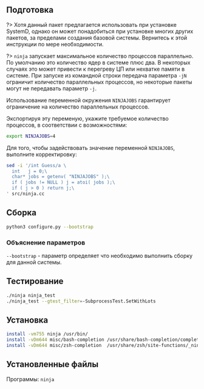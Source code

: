 <package-info :package="package" instsize showsbu2></package-info>

<script>
		new Vue({
		el: '#main',
		data: { package: {} },
		mounted: function () {
				this.getPackage('ninja');
		},
		methods: {
			getPackage: function(name) {
					getPackage(name)
					.then(response => this.package = response);
			},
		}
  })
</script>

## Подготовка

?> Хотя данный пакет предлагается использовать при установке SystemD, однако он может понадобиться при установке многих других пакетов, за пределами создания базовой системы. Вернитесь к этой инструкции по мере необходимости.

?>  `ninja` запускает максимальное количество процессов параллельно. По умолчанию это количество ядер в системе плюс два. В некоторых случаях это может привести к перегреву ЦП или нехватке памяти в системе. При запуске из командной строки передача параметра ``-jN`` ограничит количество параллельных процессов, но некоторые пакеты могут не передавать параметр ``-j``.

Использование переменной окружения `NINJAJOBS` гарантирует ограничение на количество параллельных процессов.

Экспортируя эту переменую, укажите требуемое количество процессов, в соответствии с возможностями:

```bash
export NINJAJOBS=4
```

Для того, чтобы задействовать значение переменной `NINJAJOBS`, выполните корректировку:

```bash
sed -i '/int Guess/a \
  int   j = 0;\
  char* jobs = getenv( "NINJAJOBS" );\
  if ( jobs != NULL ) j = atoi( jobs );\
  if ( j > 0 ) return j;\
' src/ninja.cc
```

## Сборка

```bash
python3 configure.py --bootstrap
```

### Объяснение параметров

`--bootstrap` - параметр определяет что необходимо выполнить сборку для данной системы.


## Тестирование

```bash
./ninja ninja_test
./ninja_test --gtest_filter=-SubprocessTest.SetWithLots
```

## Установка

```bash
install -vm755 ninja /usr/bin/
install -vDm644 misc/bash-completion /usr/share/bash-completion/completions/ninja
install -vDm644 misc/zsh-completion  /usr/share/zsh/site-functions/_ninja
```


## Установленные файлы

Программы: ``ninja``
